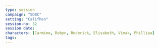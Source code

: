 ```yaml
---
type: session
campaign: "SDBC"
setting: "Califhen"
session-no: 32
session date: 
characters: [Carmine, Robyn, Roderick, Elisabeth, Vimak, Phillipa]
tags:
---
```




